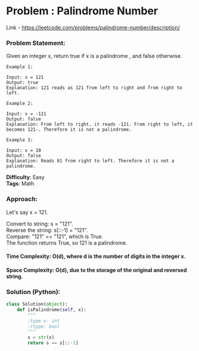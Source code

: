 # Problem : Palindrome Number

Link - https://leetcode.com/problems/palindrome-number/description/

### Problem Statement:

Given an integer x, return true if x is a
palindrome
, and false otherwise.

```
Example 1:

Input: x = 121
Output: true
Explanation: 121 reads as 121 from left to right and from right to left.

Example 2:

Input: x = -121
Output: false
Explanation: From left to right, it reads -121. From right to left, it becomes 121-. Therefore it is not a palindrome.

Example 3:

Input: x = 10
Output: false
Explanation: Reads 01 from right to left. Therefore it is not a palindrome.

```

**Difficulty**: Easy  
**Tags**: Math

### Approach:

Let's say x = 121.

Convert to string: s = "121". \
Reverse the string: s[::-1] = "121". \
Compare: "121" == "121", which is True. \
The function returns True, so 121 is a palindrome.

#### Time Complexity: O(d), where d is the number of digits in the integer x.

#### Space Complexity: O(d), due to the storage of the original and reversed string.

### Solution (Python):

```python
class Solution(object):
    def isPalindrome(self, x):
        """
        :type x: int
        :rtype: bool
        """
        s = str(x)
        return s == s[::-1]
```
